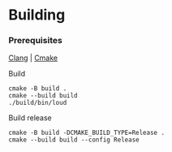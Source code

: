 # Building


### Prerequisites

[Clang](https://releases.llvm.org/download.html) | [Cmake](https://cmake.org/download/)

Build

```console
cmake -B build .
cmake --build build
./build/bin/loud
```

Build release

```console
cmake -B build -DCMAKE_BUILD_TYPE=Release .
cmake --build build --config Release
```